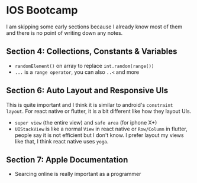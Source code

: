 # IOS Bootcamp
I am skipping some early sections because I already know most of them and there is no point of writing down any notes.

## Section 4: Collections, Constants & Variables
- `randomElement()` on array to replace `int.random(range())`
- `...` is a `range operator`, you can also `..<` and more

## Section 6: Auto Layout and Responsive UIs
This is quite important and I think it is similar to android's `constraint layout`. For react native or flutter, it is a bit different like how they layout UIs. 
- `super view` (the entire view) and `safe area` (for iphone X+)
- `UIStackView` is like a normal `View` in react native or `Row/Column` in flutter, people say it is not efficient but I don't know. I prefer layout my views like that, I think react native uses `yoga`. 

## Section 7: Apple Documentation
- Searcing online is really important as a programmer
